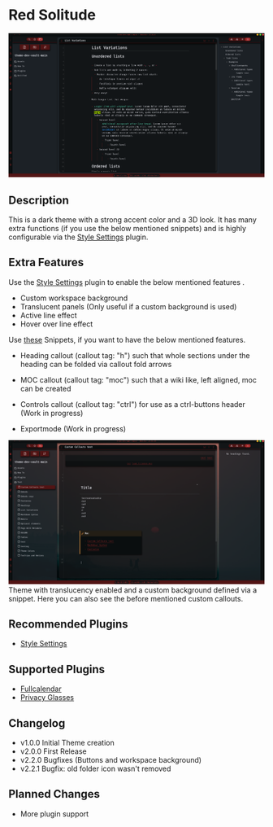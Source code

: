 # Red Solitude

![Screenshot](promo_screenshot.png)

## Description

This is a dark theme with a strong accent color and a 3D look. It has many extra functions (if you use the below mentioned snippets) and is highly configurable via the [Style Settings](https://github.com/mgmeyers/obsidian-style-settings) plugin.

## Extra Features

Use the [Style Settings](https://github.com/mgmeyers/obsidian-style-settings) plugin to enable the below mentioned features .

- Custom workspace background
- Translucent panels (Only useful if a custom background is used)
- Active line effect
- Hover over line effect

Use [these](https://github.com/MajorEnkidu/red-solitude-obsidian-theme/tree/main/snippets) Snippets, if you want to have the below mentioned features.

- Heading callout (callout tag: "h") such that whole sections under the heading can be folded via callout fold arrows

- MOC callout (callout tag: "moc") such that a wiki like, left aligned, moc can be created

- Controls callout (callout tag: "ctrl") for use as a ctrl-buttons header (Work in progress)

- Exportmode (Work in progress)

![Screenshot](assets/img/custom_background_screenshot.png)
Theme with translucency enabled and a custom background defined via a snippet. Here you can also see the before mentioned custom callouts.

## Recommended Plugins

- [Style Settings](https://github.com/mgmeyers/obsidian-style-settings)

## Supported Plugins

- [Fullcalendar](https://github.com/davish/obsidian-full-calendar)
- [Privacy Glasses](https://github.com/jillalberts/privacy-glasses)

## Changelog

- v1.0.0 Initial Theme creation
- v2.0.0 First Release
- v2.2.0 Bugfixes (Buttons and workspace background)
- v2.2.1 Bugfix: old folder icon wasn't removed

## Planned Changes

- More plugin support
